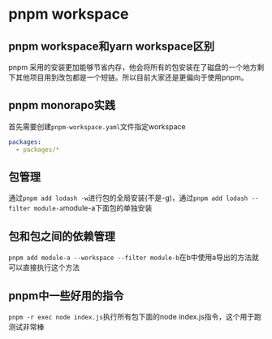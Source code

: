 # pnpm workspace

## pnpm workspace和yarn workspace区别

pnpm 采用的安装更加能够节省内存，他会将所有的包安装在了磁盘的一个地方剩下其他项目用到改包都是一个短链。所以目前大家还是更偏向于使用pnpm。

## pnpm monorapo实践

首先需要创建`pnpm-workspace.yaml`文件指定workspace

```yaml
packages: 
  - packages/*
```

## 包管理

通过`pnpm add lodash -w`进行包的全局安装(不是-g)，通过`pnpm add lodash --filter module-a`module-a下面包的单独安装

## 包和包之间的依赖管理

`pnpm add module-a --workspace --filter module-b`在b中使用a导出的方法就可以直接执行这个方法

## pnpm中一些好用的指令

`pnpm -r exec node index.js`执行所有包下面的node index.js指令，这个用于跑测试非常棒
